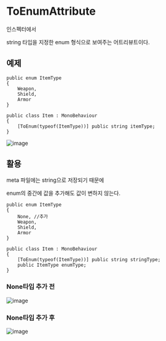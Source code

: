 # ToEnumAttribute

인스펙터에서

string 타입을 지정한 enum 형식으로 보여주는 어트리뷰트이다.

## 예제

```
public enum ItemType
{
	Weapon,
	Shield,
	Armor
}
```


```
public class Item : MonoBehaviour
{
	[ToEnum(typeof(ItemType))] public string itemType;
}
```

![image](https://github.com/solutena/ToEnumAttribute/assets/22467083/1ca747bf-ceea-417f-80cf-3190b27b8180)

## 활용

meta 파일에는 string으로 저장되기 때문에

enum의 중간에 값을 추가해도 값이 변하지 않는다.

```
public enum ItemType
{
	None, //추가
	Weapon,
	Shield,
	Armor
}
```
```
public class Item : MonoBehaviour
{
	[ToEnum(typeof(ItemType))] public string stringType;
	public ItemType enumType;
}
```

### None타입 추가 전

![image](https://github.com/solutena/ToEnumAttribute/assets/22467083/d839b5aa-4ce3-4a55-b625-f56b75d930d4)

### None타입 추가 후

![image](https://github.com/solutena/ToEnumAttribute/assets/22467083/5ed56c08-1d40-4e7d-b698-6f17e1313f72)
